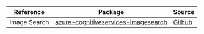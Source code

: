 | Reference | Package | Source |
|---|---|---|
|Image Search|[azure-cognitiveservices-imagesearch](https://repo1.maven.org/maven2/com/microsoft/azure/cognitiveservices/azure-cognitiveservices-imagesearch)|[Github](https://github.com/Azure/azure-sdk-for-java)|
